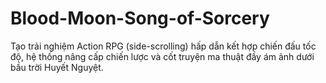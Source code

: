 # Blood-Moon-Song-of-Sorcery
Tạo trải nghiệm Action RPG (side-scrolling) hấp dẫn kết hợp chiến đấu tốc độ, hệ thống nâng cấp chiến lược và cốt truyện ma thuật đầy ám ảnh dưới bầu trời Huyết Nguyệt. 
